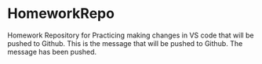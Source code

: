 # HomeworkRepo
Homework Repository for Practicing making changes in VS code that will be pushed to Github. 
This is the message that will be pushed to Github.
The message has been pushed.